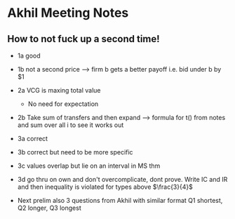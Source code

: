 # Akhil Meeting Notes
## How to not fuck up a second time!

- 1a good
- 1b not a second price --> firm b gets a better payoff i.e. bid under b by $1

- 2a VCG is maxing total value
  - No need for expectation
- 2b Take sum of transfers and then expand --> formula for t() from notes and sum over all i to see it works out

- 3a correct
- 3b correct but need to be more specific
- 3c values overlap but lie on an interval in MS thm
- 3d go thru on own and don't overcomplicate, dont prove. Write IC and IR and then inequality is violated for types above $\frac{3}{4}$

- Next prelim also 3 questions from Akhil with similar format Q1 shortest, Q2 longer, Q3 longest

